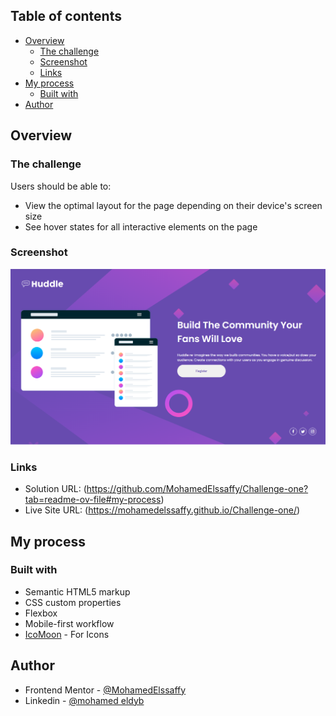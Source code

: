 ## Table of contents

- [Overview](#overview)
  - [The challenge](#the-challenge)
  - [Screenshot](#screenshot)
  - [Links](#links)
- [My process](#my-process)
  - [Built with](#built-with)
- [Author](#author)

## Overview

### The challenge

Users should be able to:

- View the optimal layout for the page depending on their device's screen size
- See hover states for all interactive elements on the page

### Screenshot

![](./screenshot.jpg)

### Links

- Solution URL: (https://github.com/MohamedElssaffy/Challenge-one?tab=readme-ov-file#my-process)
- Live Site URL: (https://mohamedelssaffy.github.io/Challenge-one/)

## My process

### Built with

- Semantic HTML5 markup
- CSS custom properties
- Flexbox
- Mobile-first workflow
- [IcoMoon](https://icomoon.io/) - For Icons

## Author

- Frontend Mentor - [@MohamedElssaffy](https://www.frontendmentor.io/profile/MohamedElssaffy)
- Linkedin - [@mohamed eldyb](https://www.linkedin.com/in/eldyb/)
